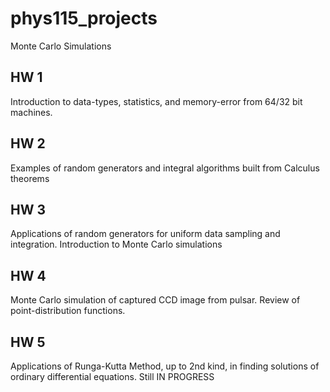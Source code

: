 # phys115_projects
Monte Carlo Simulations

## HW 1

Introduction to data-types, statistics, and memory-error from 64/32 bit machines.

## HW 2

Examples of random generators and integral algorithms built from Calculus theorems

## HW 3

Applications of random generators for uniform data sampling and integration. Introduction to Monte Carlo simulations

## HW 4

Monte Carlo simulation of captured CCD image from pulsar. Review of point-distribution functions.

## HW 5

Applications of Runga-Kutta Method, up to 2nd kind, in finding solutions of ordinary differential equations. Still IN PROGRESS
